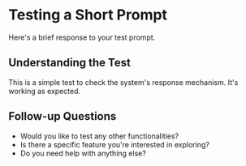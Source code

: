 # Testing a Short Prompt

Here's a brief response to your test prompt.

## Understanding the Test
This is a simple test to check the system's response mechanism. It's working as expected.

## Follow-up Questions
- Would you like to test any other functionalities?
- Is there a specific feature you're interested in exploring?
- Do you need help with anything else?

